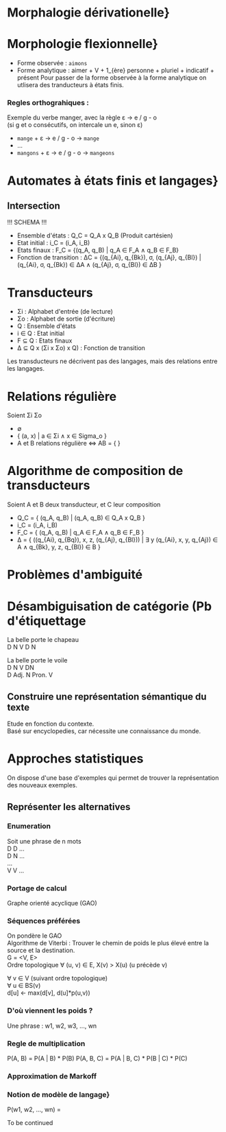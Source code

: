 # Morphalogie dérivationelle}

# Morphologie flexionnelle}

* Forme observée : `aimons`
* Forme analytique : aimer + V + 1_{ère} personne + pluriel + indicatif + présent
Pour passer de la forme observée à la forme analytique on utlisera des tranducteurs à états finis.

### Regles orthograhiques :
Exemple du verbe manger, avec la règle &epsilon; &rarr; e / g - o  
(si g et o consécutifs, on intercale un e, sinon &epsilon;)

* `mange` + &epsilon; &rarr; e / g - o &rarr; `mange` 
* ...
* `mangons` + &epsilon; &rarr; e / g - o &rarr; `mangeons` 

# Automates à états finis et langages}

## Intersection
!!! SCHEMA !!!
* Ensemble d'états : Q_C = Q_A x Q_B (Produit cartésien)
* Etat initial : i_C = (i_A, i_B)
* Etats finaux : F_C = {(q_A, q_B) | q_A &isin; F_A &and; q_B &isin; F_B\}
* Fonction de transition : &Delta;C = {(q_{Ai}, q_{Bk}), &sigma;, (q_{Aj}, q_{Bl}) | (q_{Ai}, &sigma;, q_{Bk}) &isin; &Delta;A &and; (q_{Aj}, &sigma;, q_{Bl}) &isin; &Delta;B }

# Transducteurs
* &Sigma;i : Alphabet d'entrée (de lecture)
* &Sigma;o : Alphabet de sortie (d'écriture)
* Q : Ensemble d'états
* i &isin; Q : Etat initial
* F &sube; Q : Etats finaux
* &Delta; &sube; Q x (&Sigma;i x &Sigma;o) x Q) : Fonction de transition

Les transducteurs ne décrivent pas des langages, mais des relations entre les langages.

# Relations régulière

Soient &Sigma;i  &Sigma;o
* &empty;
* { (a, x) | a &isin; &Sigma;i &and; x &isin; Sigma_o }
* A et B relations régulière &hArr; AB = { }

# Algorithme de composition de transducteurs
Soient A et B deux transducteur, et C leur composition
* Q_C = { (q_A, q_B) | (q_A, q_B) &isin; Q_A x Q_B }
* i_C = (i_A, i_B)
* F_C = { (q_A, q_B) | q_A &isin; F_A &and; q_B &isin; F_B }
* &Delta; = { ((q_{Ai}, q_{Bq}), x, z, (q_{Aj}, q_{Bl})) | &exist; y (q_{Ai}, x, y, q_{Aj}) &isin; A &and; q_{Bk}, y, z, q_{Bl}) &isin; B }

# Problèmes d'ambiguité
# Désambiguisation de catégorie (Pb d'étiquettage
La belle porte le chapeau  
D N V D N

La belle porte le voile  
D N V DN  
D Adj. N Pron. V

## Construire une représentation sémantique du texte
Etude en fonction du contexte.  
Basé sur encyclopedies, car nécessite une connaissance du monde.

# Approches statistiques
On dispose d'une base d'exemples qui permet de trouver la représentation des nouveaux exemples.

## Représenter les alternatives
### Enumeration
Soit une phrase de n mots  
D D ...  
D N ...  
...  
V V ...

### Portage de calcul
Graphe orienté acyclique (GAO)

### Séquences préférées
On pondère le GAO  
Algorithme de Viterbi : Trouver le chemin de poids le plus élevé entre la source et la destination.  
G = <V, E>  
Ordre topologique &forall; (u, v) &isin; E, X(v) > X(u) (u précède v) 

&forall; v &isin; V (suivant ordre topologique)  
&forall; u &isin; BS(v)  
d[u] <- max(d[v], d(u]*p(u,v))  

### D'où viennent les poids ?
Une phrase : w1, w2, w3, ..., wn

### Regle de multiplication
P(A, B) = P(A | B) * P(B)
P(A, B, C) = P(A | B, C) * P(B | C) * P(C)

### Approximation de Markoff

### Notion de modèle de langage}
P(w1, w2, ..., wn) = 

To be continued
